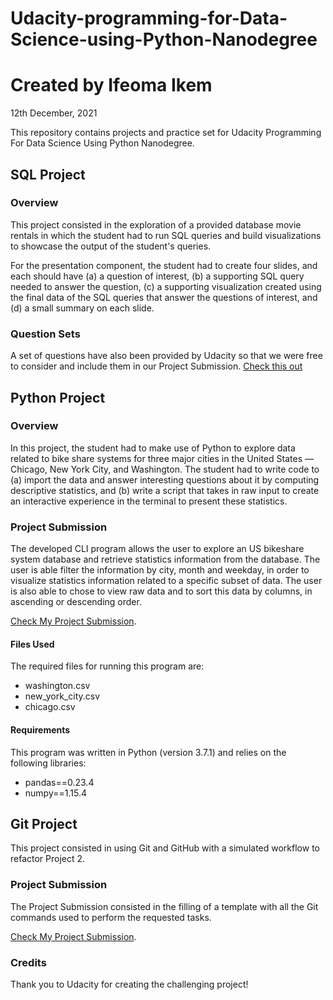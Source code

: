 # Udacity-programming-for-Data-Science-using-Python-Nanodegree

# Created by Ifeoma Ikem
12th December, 2021

This repository contains projects and practice set for Udacity Programming For Data Science Using Python Nanodegree.

## SQL Project

### Overview

This project consisted in the exploration of a provided database movie rentals in which the student had to run SQL queries and build visualizations to showcase the output of the student's queries. 

For the presentation component, the student had to create four slides, and each should have (a) a question of interest, (b) a supporting SQL query needed to answer the question, (c) a supporting visualization created using the final data of the SQL queries that answer the questions of interest, and (d) a small summary on each slide.


### Question Sets

A set of questions have also been provided by Udacity so that we were free to consider and include them in our Project Submission.
[Check this out](https://github.com/bilaudaud/Ifeoma-https-github.com-Ifeoma-Udacity-programming-for-Data-Science-With-Python-Nanodegree/blob/main/SQL%20Projects/SQL%20Project/All%20Queries.txt)

## Python Project

### Overview

In this project, the student had to make use of Python to explore data related to bike share systems for three major cities in the United States — Chicago, New York City, and Washington. The student had to write code to (a) import the data and answer interesting questions about it by computing descriptive statistics, and (b) write a script that takes in raw input to create an interactive experience in the terminal to present these statistics.

### Project Submission


The developed CLI program allows the user to explore an US bikeshare system database and retrieve statistics information from the database. The user is able filter the information by city, month and weekday, in order to visualize statistics information related to a specific subset of data. The user is also able to chose to view raw data and to sort this data by columns, in ascending or descending order.

[Check My Project Submission](https://github.com/bilaudaud/Ifeoma-https-github.com-Ifeoma-Udacity-programming-for-Data-Science-With-Python-Nanodegree/tree/main/Ppthon%20Project).


#### Files Used

The required files for running this program are: 

* washington.csv
* new_york_city.csv
* chicago.csv

#### Requirements
This program was written in Python (version 3.7.1) and relies on the following libraries:

* pandas==0.23.4
* numpy==1.15.4

## Git Project

This project consisted in using Git and GitHub with a simulated workflow to refactor Project 2.

### Project Submission

The Project Submission consisted in the filling of a template with all the Git commands used to perform the requested tasks.

[Check My Project Submission](https://github.com/bilaudaud/Ifeoma-https-github.com-Ifeoma-Udacity-programming-for-Data-Science-With-Python-Nanodegree/blob/main/Git%20Project/ifeoma%20Git%20Commands%20Documentation.pdf).

### Credits
Thank you to Udacity for creating the challenging project!
